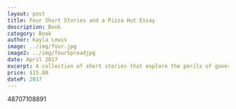```yaml
---
layout: post
title: Four Short Stories and a Pizza Hut Essay
description: Book
category: Book
author: Kayla Lewis
image: ../img/four.jpg
image2: ../img/fourSpreadjpg
date: April 2017
excerpt: A collection of short stories that explore the perils of government establishments, a coming of age story about Pizza Hut, and Oprah.
price: $15.00
dateP: 2017
---
```


<div id="postId">48707108891</div>
<div id="postButton"></div>
<script src="/../postShop.js"></script>
